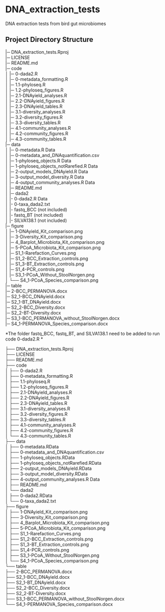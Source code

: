 # DNA_extraction_tests

DNA extraction tests from bird gut microbiomes

## Project Directory Structure

|─ DNA_extraction_tests.Rproj    
|─ LICENSE  
|─ README.md  
|─ code  
│    |─ 0-dada2.R    
│   |─ 0-metadata_formatting.R    
│   |─ 1.1-phyloseq.R    
│   |─ 1.2-phyloseq_figures.R    
│   |─ 2.1-DNAyield_analyses.R    
│   |─ 2.2-DNAyield_figures.R    
│   |─ 2.3-DNAyield_tables.R    
│   |─ 3.1-diversity_analyses.R    
│   |─ 3.2-diversity_figures.R    
│   |─ 3.3-diversity_tables.R    
│   |─ 4.1-community_analyses.R    
│   |─ 4.2-community_figures.R    
│   |─ 4.3-community_tables.R    
|─ data  
│   |─ 0-metadata.R  Data  
│   |─ 0-metadata_and_DNAquantification.csv  
│   |─ 1-phyloseq_objects.R  Data  
│   |─ 1-phyloseq_objects_notRarefied.R  Data  
│   |─ 2-output_models_DNAyield.R  Data  
│   |─ 3-output_model_diversity.R  Data  
│   |─ 4-output_community_analyses.R  Data  
│   |─ README.md  
│   |─ dada2  
│       |- 0-dada2.R  Data  
│       |- 0-taxa_dada2.txt  
│       |- fastq_BCC (not included)  
│       |- fastq_BT (not included)  
│       |- SILVA138.1 (not included)  
|─ figure  
│   |─ 1-DNAyield_Kit_comparison.png  
│   |─ 3-Diversity_Kit_comparison.png  
│   |─ 4_Barplot_Microbiota_Kit_comparison.png  
│   |─ 5-PCoA_Microbiota_Kit_comparison.png  
│   |─ S1_1-Rarefaction_Curves.png  
│   |─ S1_2-BCC_Extraction_controls.png  
│   |─ S1_3-BT_Extraction_controls.png  
│   |─ S1_4-PCR_controls.png  
│   |─ S3_1-PCoA_Without_StoolNorgen.png  
│   └── S4_1-PCoA_Species_comparison.png  
|─ table  
    |─ 2-BCC_PERMANOVA.docx  
    |─ S2_1-BCC_DNAyield.docx  
    |─ S2_1-BT_DNAyield.docx  
    |─ S2_2-BCC_Diversity.docx  
    |─ S2_2-BT-Diversity.docx  
    |─ S3_1-BCC_PERMANOVA_without_StoolNorgen.docx  
    |─ S4_1-PERMANOVA_Species_comparison.docx  
    
*The folder fastq_BCC, fastq_BT, and SILVA138.1 need to be added to run code 0-dada2.R  *

├── DNA_extraction_tests.Rproj  
├── LICENSE  
├── README.md  
├── code  
│   ├── 0-dada2.R  
│   ├── 0-metadata_formatting.R  
│   ├── 1.1-phyloseq.R  
│   ├── 1.2-phyloseq_figures.R  
│   ├── 2.1-DNAyield_analyses.R  
│   ├── 2.2-DNAyield_figures.R  
│   ├── 2.3-DNAyield_tables.R  
│   ├── 3.1-diversity_analyses.R  
│   ├── 3.2-diversity_figures.R  
│   ├── 3.3-diversity_tables.R  
│   ├── 4.1-community_analyses.R  
│   ├── 4.2-community_figures.R  
│   └── 4.3-community_tables.R  
├── data  
│   ├── 0-metadata.RData  
│   ├── 0-metadata_and_DNAquantification.csv  
│   ├── 1-phyloseq_objects.RData  
│   ├── 1-phyloseq_objects_notRarefied.RData  
│   ├── 2-output_models_DNAyield.RData  
│   ├── 3-output_model_diversity.RData  
│   ├── 4-output_community_analyses.R Data  
│   ├── README.md  
│   └── dada2  
│       ├── 0-dada2.RData  
│       └── 0-taxa_dada2.txt  
├── figure  
│   ├── 1-DNAyield_Kit_comparison.png  
│   ├── 3-Diversity_Kit_comparison.png  
│   ├── 4_Barplot_Microbiota_Kit_comparison.png  
│   ├── 5-PCoA_Microbiota_Kit_comparison.png  
│   ├── S1_1-Rarefaction_Curves.png  
│   ├── S1_2-BCC_Extraction_controls.png  
│   ├── S1_3-BT_Extraction_controls.png  
│   ├── S1_4-PCR_controls.png  
│   ├── S3_1-PCoA_Without_StoolNorgen.png  
│   └── S4_1-PCoA_Species_comparison.png  
└── table  
    ├── 2-BCC_PERMANOVA.docx  
    ├── S2_1-BCC_DNAyield.docx  
    ├── S2_1-BT_DNAyield.docx  
    ├── S2_2-BCC_Diversity.docx  
    ├── S2_2-BT-Diversity.docx  
    ├── S3_1-BCC_PERMANOVA_without_StoolNorgen.docx  
    └── S4_1-PERMANOVA_Species_comparison.docx  
